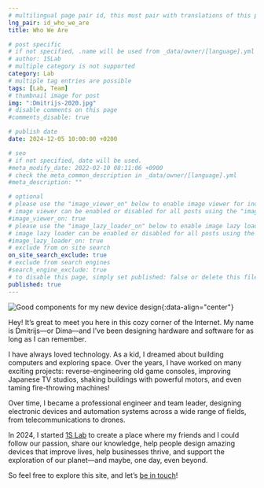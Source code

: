 ```yaml
---
# multilingual page pair id, this must pair with translations of this page. (This name must be unique)
lng_pair: id_who_we_are
title: Who We Are

# post specific
# if not specified, .name will be used from _data/owner/[language].yml
# author: 1SLab
# multiple category is not supported
category: Lab
# multiple tag entries are possible
tags: [Lab, Team]
# thumbnail image for post
img: ":Dmitrijs-2020.jpg"
# disable comments on this page
#comments_disable: true

# publish date
date: 2024-12-05 10:00:00 +0200

# seo
# if not specified, date will be used.
#meta_modify_date: 2022-02-10 08:11:06 +0900
# check the meta_common_description in _data/owner/[language].yml
#meta_description: ""

# optional
# please use the "image_viewer_on" below to enable image viewer for individual pages or posts (_posts/ or [language]/_posts folders).
# image viewer can be enabled or disabled for all posts using the "image_viewer_posts: true" setting in _data/conf/main.yml.
#image_viewer_on: true
# please use the "image_lazy_loader_on" below to enable image lazy loader for individual pages or posts (_posts/ or [language]/_posts folders).
# image lazy loader can be enabled or disabled for all posts using the "image_lazy_loader_posts: true" setting in _data/conf/main.yml.
#image_lazy_loader_on: true
# exclude from on site search
on_site_search_exclude: true
# exclude from search engines
#search_engine_exclude: true
# to disable this page, simply set published: false or delete this file
published: true
---
```

![Good components for my new device design](:Dmitrijs-2020.jpg){:data-align="center"}

Hey! It’s great to meet you here in this cozy corner of the Internet. My name is Dmitrijs—or Dima—and I’ve been designing hardware and software for as long as I can remember.

I have always loved technology. As a kid, I dreamed about building computers and exploring space. Over the years, I have worked on many exciting projects: reverse-engineering old game consoles, improving Japanese TV studios, shaking buildings with powerful motors, and even taming fire-throwing machines!

Over time, I became a professional engineer and team leader, designing electronic devices and automation systems across a wide range of fields, from telecommunications to drones.

In 2024, I started [1S Lab](/) to create a place where my friends and I could follow our passion, share our knowledge, help people design amazing devices that improve lives, help businesses thrive, and support the exploration of our planet—and maybe, one day, even beyond.

So feel free to explore this site, and let’s [be in touch](https://www.linkedin.com/in/dmivs/)!
